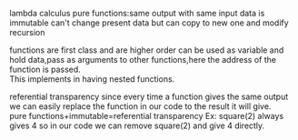 lambda calculus
pure functions:same output with same input
data is immutable can't change present data but can copy to new one and modify
recursion

functions are first class and are higher order
can be used as variable and hold data,pass as arguments to other functions,here the address of the function is passed.  
This implements in having nested functions. 


referential transparency since every time a function gives the same output we can easily replace the function in our code to the result it will give.  
pure functions+immutable=referential transparency
Ex: square(2) always gives 4 so in our code we can remove square(2) and give 4 directly.  

